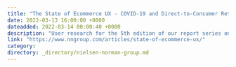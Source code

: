 ```yaml
---
title: "The State of Ecommerce UX - COVID-19 and Direct-to-Consumer Retail Raise the Bar"
date: 2022-03-13 16:00:00 +0000
dateadded: 2022-03-14 00:00:40 +0000
description: "User research for the 5th edition of our report series on ecommerce user experience report indicates that “good” isn’t good enough when it comes to online shopping."
link: "https://www.nngroup.com/articles/state-of-ecommerce-ux/"
category:
directory: _directory/nielsen-norman-group.md
---
```

